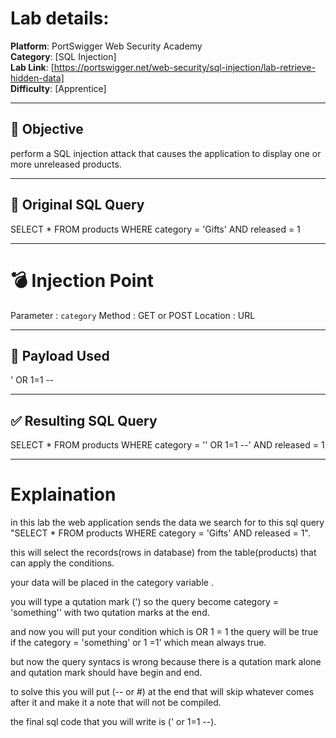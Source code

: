 #  Lab details:

**Platform**: PortSwigger Web Security Academy  
**Category**: [SQL Injection]  
**Lab Link**: [https://portswigger.net/web-security/sql-injection/lab-retrieve-hidden-data]  
**Difficulty**: [Apprentice]

---

## 🎯 Objective

perform a SQL injection attack that causes the application to display one or more unreleased products.

---

## 🧠 Original SQL Query 


SELECT * FROM products WHERE category = 'Gifts' AND released = 1

---

# 💣 Injection Point

Parameter  : `category`
Method     : GET or POST
Location   : URL

---

## 🧪 Payload Used

' OR 1=1 --

---

## ✅ Resulting SQL Query

SELECT * FROM products WHERE category = '' OR 1=1 --' AND released = 1

---

# Explaination
in this lab the web application sends the data we search for to this sql query "SELECT * FROM products WHERE category = 'Gifts' AND released = 1".

this will select the records(rows in database) from the table(products) that can apply the conditions.

your data will be placed in the category variable .

you will type a qutation mark (') so the query become category = 'something'' with two qutation marks at the end.

and now you will put your condition which is OR 1 = 1 the query will be true if the category = 'something' or 1 =1' which mean always true.

but now the query syntacs is wrong because there is a qutation mark alone and qutation mark should have begin and end.

to solve this you will put (-- or #) at the end that will skip whatever comes after it and make it a note that will not be compiled.

the final sql code that you will write is (' or 1=1 --).

